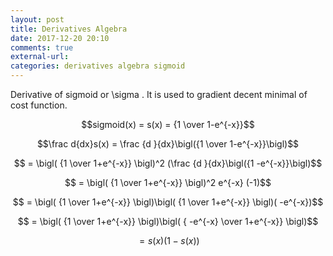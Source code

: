 ```yaml
---
layout: post
title: Derivatives Algebra
date: 2017-12-20 20:10
comments: true
external-url:
categories: derivatives algebra sigmoid
---
```


Derivative of sigmoid or \sigma . It is used to gradient decent minimal of cost function.

$$sigmoid(x) = s(x) =  {1 \over 1-e^{-x}}$$

$$\frac d{dx}s(x) = \frac {d }{dx}\bigl({1 \over 1-e^{-x}}\bigl)$$

$$ = \bigl( {1 \over 1+e^{-x}} \bigl)^2 (\frac {d }{dx}\bigl({1 -e^{-x}}\bigl)$$

$$ = \bigl( {1 \over 1+e^{-x}} \bigl)^2 e^{-x} (-1)$$

$$ = \bigl( {1 \over 1+e^{-x}} \bigl)\bigl( {1 \over 1+e^{-x}} \bigl)( -e^{-x})$$

$$ = \bigl( {1 \over 1+e^{-x}} \bigl)\bigl( { -e^{-x} \over 1+e^{-x}} \bigl)$$

$$ = s(x)(1-s(x))$$

